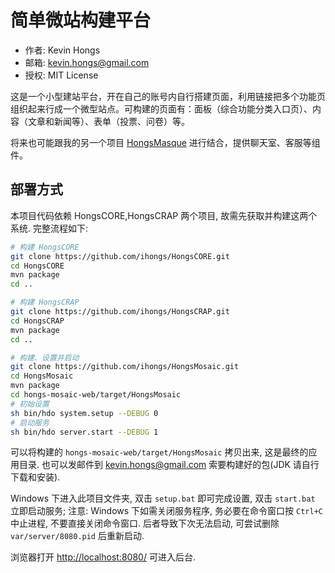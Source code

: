 # 简单微站构建平台

* 作者: Kevin Hongs
* 邮箱: kevin.hongs@gmail.com
* 授权: MIT License

这是一个小型建站平台，开在自己的账号内自行搭建页面，利用链接把多个功能页组织起来行成一个微型站点。可构建的页面有：面板（综合功能分类入口页）、内容（文章和新闻等）、表单（投票、问卷）等。

将来也可能跟我的另一个项目 [HongsMasque](https://github.com/ihongs/HongsMasque) 进行结合，提供聊天室、客服等组件。

## 部署方式

本项目代码依赖 HongsCORE,HongsCRAP 两个项目, 故需先获取并构建这两个系统. 完整流程如下:

```bash
# 构建 HongsCORE
git clone https://github.com/ihongs/HongsCORE.git
cd HongsCORE
mvn package
cd ..

# 构建 HongsCRAP
git clone https://github.com/ihongs/HongsCRAP.git
cd HongsCRAP
mvn package
cd ..

# 构建、设置并启动
git clone https://github.com/ihongs/HongsMosaic.git
cd HongsMosaic
mvn package
cd hongs-mosaic-web/target/HongsMosaic
# 初始设置
sh bin/hdo system.setup --DEBUG 0
# 启动服务
sh bin/hdo server.start --DEBUG 1
```

可以将构建的 `hongs-mosaic-web/target/HongsMosaic` 拷贝出来, 这是最终的应用目录. 也可以发邮件到 kevin.hongs@gmail.com 索要构建好的包(JDK 请自行下载和安装).

Windows 下进入此项目文件夹, 双击 `setup.bat` 即可完成设置, 双击 `start.bat` 立即启动服务; 注意: Windows 下如需关闭服务程序, 务必要在命令窗口按 `Ctrl+C` 中止进程, 不要直接关闭命令窗口. 后者导致下次无法启动, 可尝试删除 `var/server/8080.pid` 后重新启动.

浏览器打开 <http://localhost:8080/> 可进入后台.
